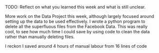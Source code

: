 TODO: Reflect on what you learned this week and what is still unclear.

More work on the Data Project this week, although largely focused around setting up the data to be used effectively. I wrote a python program to delete all the superfluous files from the Facebook Data. This was really cool, to see how much time I could save by using code to clean the data rather than manually deleting files. 

I reckon I saved around 4 hours of manual labour from 16 lines of code

